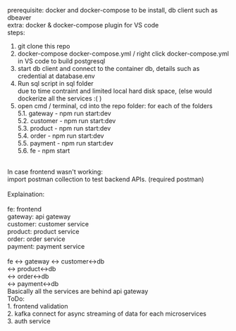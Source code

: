 prerequisite: docker and docker-compose to be install, db client such as dbeaver
<br/>
extra: docker & docker-compose plugin for VS code
<br/>
steps:<br/>
1. git clone this repo<br/>
2. docker-compose docker-compose.yml / right click docker-compose.yml in VS code to build postgresql<br/>
3. start db client and connect to the container db, details such as credential at database.env<br/>
4. Run sql script in sql folder<br/>
due to time contraint and limited local hard disk space, (else would dockerize all the services :( )<br/>
5. open cmd / terminal, cd into the repo folder: for each of the folders<br/>
  5.1. gateway - npm run start:dev<br/>
  5.2. customer - npm run start:dev<br/>
  5.3. product - npm run start:dev<br/>
  5.4. order - npm run start:dev<br/>
  5.5. payment - npm run start:dev<br/>
  5.6. fe - npm start<br/>
<br/>
In case frontend wasn't working:<br/>
import postman collection to test backend APIs. (required postman)<br/>
<br/>
Explaination:<br/>
<br/>
fe: frontend<br/>
gateway: api gateway<br/>
customer: customer service<br/>
product: product service<br/>
order: order service<br/>
payment: payment service<br/>
<br/>
fe <-> gateway <-> customer<->db<br/>
               <-> product<->db<br/>
               <-> order<->db<br/>
               <-> payment<->db<br/>
Basically all the services are behind api gateway
<br/>
ToDo:<br/>
1. frontend validation<br/>
2. kafka connect for async streaming of data for each microservices<br/>
3. auth service<br/>